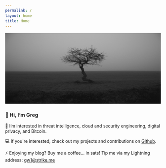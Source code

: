 ```yaml
---
permalink: /
layout: home
title: Home
---
```


<img src="./assets/imgs/pexels-merictuna-29907156 (3).jpg" width="800px">

### 👋 Hi, I’m Greg

👀 I’m interested in threat intelligence, cloud and security engineering, digital privacy, and Bitcoin.

💻 If you're interested, check out my projects and contributions on [Github](https://github.com/gwilkinson01).

⚡️ Enjoying my blog? Buy me a coffee… in sats! Tip me via my Lightning address: gw1@strike.me 
